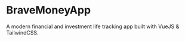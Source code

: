 # BraveMoneyApp

A modern financial and investment life tracking app built with VueJS &
TailwindCSS.
